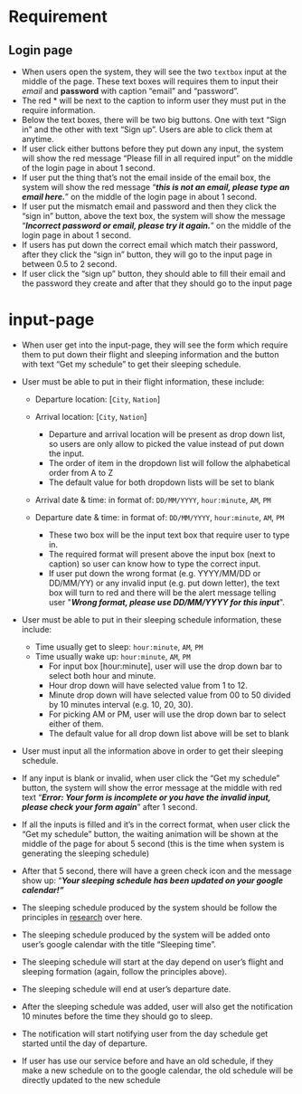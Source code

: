 # Requirement
## Login page
- When users open the system, they will see the two `textbox` input at the middle of the page. These text boxes will requires them to input their *email* and **password** with caption “email” and “password”.
- The red * will be next to the caption to inform user they must put in the require information.
- Below the text boxes, there will be two big buttons. One with text “Sign in” and the other with text “Sign up”. Users are able to click them at anytime.
- If user click either buttons before they put down any input, the system will show the red message “Please fill in all required input” on the middle of the login page in about 1 second.
- If user put the thing that’s not the email inside of the email box, the system will show the red message “***this is not an email, please type an email here.***” on the middle of the login page in about 1 second.
- If user put the mismatch email and password and then they click the “sign in” button, above the text box, the system will show the message “***Incorrect password or email, please try it again.***” on the middle of the login page in about 1 second.  
- If users has put down the correct email which match their password, after they click the “sign in” button, they will go to the input page in between 0.5 to 2 second.
- If user click the “sign up” button, they should able to fill their email and the password they create and after that they should go to the input page

# input-page
- When user get into the input-page, they will see the form which require them to put down their flight and sleeping information and the button with text “Get my schedule” to get their sleeping schedule.

- User must be able to put in their flight information, these include:

    - Departure location: [`City`, `Nation`]
    - Arrival location: [`City`, `Nation`]
        - Departure and arrival location will be present as drop down list, so users are only allow to picked the value instead of put down the input.
        - The order of item in the dropdown list will follow the alphabetical order from A to Z
        - The default value for both dropdown lists will be set to blank

    - Arrival date & time: in format of: `DD/MM/YYYY`, `hour:minute`, `AM`, `PM`  
    - Departure date & time: in format of: `DD/MM/YYYY`, `hour:minute`, `AM`, `PM`
        - These two box will be the input text box that require user to type in.
        - The required format will present above the input box (next to caption) so user can know how to type the correct input.
        - If user put down the wrong format (e.g. YYYY/MM/DD or DD/MM/YY) or any invalid input (e.g. put down letter), the text box will turn to red and there will be the alert message telling user "***Wrong format, please use DD/MM/YYYY for this input***".


- User must be able to put in their sleeping schedule information, these include:
    - Time usually get to sleep: `hour:minute`, `AM`, `PM`
    - Time usually wake up: `hour:minute`, `AM`, `PM`
        - For input box [hour:minute], user will use the drop down bar to select both hour and minute.
        - Hour drop down will have selected value from 1 to 12.
        - Minute drop down will have selected value from 00 to 50 divided by 10 minutes interval (e.g. 10, 20, 30).
        - For picking AM or PM, user will use the drop down bar to select either of them.
        - The default value for all drop down list above will be set to blank

- User must input all the information above in order to get their sleeping schedule.
- If any input is blank or invalid, when user click the “Get my schedule” button, the system will show the error message at the middle with red text “***Error: Your form is incomplete or you have the invalid input, please check your form again***” after 1 second.

- If all the inputs is filled and it’s in the correct format, when user click the “Get my schedule” button, the waiting animation will be shown at the middle of the page for about 5 second (this is the time when system is generating the sleeping schedule)
- After that 5 second, there will have a green check icon and the message show up: “***Your sleeping schedule has been updated on your google calendar!”***
- The sleeping schedule produced by the system should be follow the principles in [research](https://www.ncbi.nlm.nih.gov/pmc/articles/PMC2829880/) over here.
- The sleeping schedule produced by the system will be added onto user’s google calendar with the title “Sleeping time”.
- The sleeping schedule will start at the day depend on user’s flight and sleeping formation (again, follow the principles above).
- The sleeping schedule will end at user’s departure date.
- After the sleeping schedule was added, user will also get the notification 10 minutes before the time they should go to sleep.
- The notification will start notifying user from the day schedule get started until the day of departure.    

- If user has use our service before and have an old schedule, if they make a new schedule on to the google calendar, the old schedule will be directly updated to the new schedule
